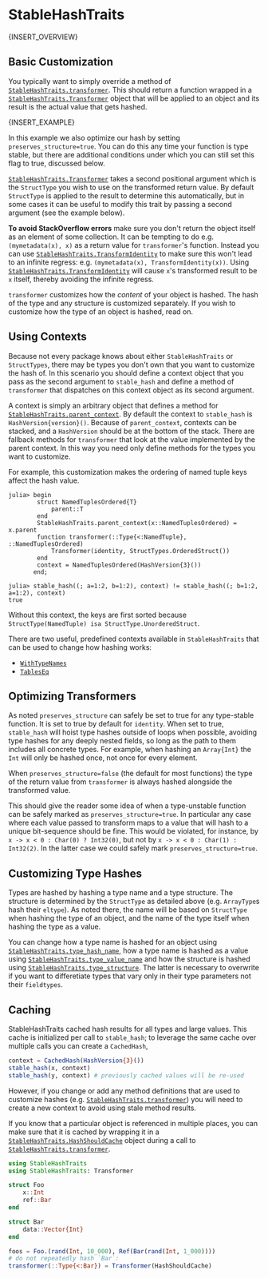 # StableHashTraits

{INSERT_OVERVIEW}

## Basic Customization

You typically want to simply override a method of [`StableHashTraits.transformer`](@ref). This should
return a function wrapped in a [`StableHashTraits.Transformer`](@ref) object that will be applied
to an object and its result is the actual value that gets hashed.

{INSERT_EXAMPLE}

In this example we also optimize our hash by setting `preserves_structure=true`. You can do this any time your function is type stable, but there are additional conditions under which
you can still set this flag to true, discussed below.

[`StableHashTraits.Transformer`](@ref) takes a second positional argument which is the `StructType` you wish
to use on the transformed return value. By default `StructType` is applied to the result to
determine this automatically, but in some cases it can be useful to modify this trait by
passing a second argument (see the example below).

**To avoid StackOverflow errors** make sure you don't return the object itself as an element
of some collection. It can be tempting to do e.g. `(mymetadata(x), x)` as a return value for
`transformer`'s function. Instead you can use [`StableHashTraits.TransformIdentity`](@ref) to make sure this
won't lead to an infinite regress: e.g. `(mymetadata(x), TransformIdentity(x))`. Using [`StableHashTraits.TransformIdentity`](@ref) will cause `x`'s transformed result to be `x` itself, thereby avoiding the infinite regress.

`transformer` customizes how the *content* of your object is hashed. The hash of the type
and any structure is customized separately. If you wish to customize how the type of an
object is hashed, read on.

## Using Contexts

Because not every package knows about either `StableHashTraits` or `StructTypes`, there may
be types you don't own that you want to customize the hash of. In this scenario you should
define a context object that you pass as the second argument to `stable_hash` and define a
method of `transformer` that dispatches on this context object as its second argument.

A context is simply an arbitrary object that defines a method for [`StableHashTraits.parent_context`](@ref). By default the context to `stable_hash` is `HashVersion{version}()`. Because of `parent_context`, contexts can be stacked, and a `HashVersion` should be at the bottom of the stack. There are fallback methods for `transformer` that look at the value implemented by the parent context. In this way you need only define methods for the types you want to customize.

For example, this customization makes the ordering of named tuple keys affect the hash
value.

```@doctest
julia> begin
        struct NamedTuplesOrdered{T}
            parent::T
        end
        StableHashTraits.parent_context(x::NamedTuplesOrdered) = x.parent
        function transformer(::Type{<:NamedTuple}, ::NamedTuplesOrdered)
            Transformer(identity, StructTypes.OrderedStruct())
        end
        context = NamedTuplesOrdered(HashVersion{3}())
       end;

julia> stable_hash((; a=1:2, b=1:2), context) != stable_hash((; b=1:2, a=1:2), context)
true
```

Without this context, the keys are first sorted because `StructType(NamedTuple) isa
StructType.UnorderedStruct`.

There are two useful, predefined contexts available in `StableHashTraits` that can be used
to change how hashing works:

- [`WithTypeNames`](@ref)
- [`TablesEq`](@ref)

## Optimizing Transformers

As noted `preserves_structure` can safely be set to true for any type-stable function. It is set to true by default for `identity`. When set to true, `stable_hash` will hoist type hashes outside of loops when possible, avoiding type hashes for any deeply nested fields, so long as the path to them includes all concrete types. For example, when hashing an `Array{Int}` the `Int` will only be hashed once, not once for every element.

When `preserves_structure=false` (the default for most functions) the type of the return value from `transformer` is always hashed alongside the transformed value.

This should give the reader some idea of when a type-unstable function can be safely marked as `preserves_structure=true`. In particular any case where each value passed to transform maps to a value that will hash to a unique bit-sequence should be fine. This would be violated, for instance, by `x -> x < 0 : Char(0) ? Int32(0)`, but not by `x -> x < 0 : Char(1) : Int32(2)`. In the latter case we could safely mark `preserves_structure=true`.

## Customizing Type Hashes

Types are hashed by hashing a type name and a type structure. The structure is determined by
the `StructType` as detailed above (e.g. `ArrayType`s hash their `eltype`). As noted there,
the name will be based on `StructType` when hashing the type of an object, and the name of
the type itself when hashing the type as a value.

You can change how a type name is hashed for an object using [`StableHashTraits.type_hash_name`](@ref), how a
type name is hashed as a value using [`StableHashTraits.type_value_name`](@ref) and how the structure is
hashed using [`StableHashTraits.type_structure`](@ref). The latter is necessary to overwrite if you want to
differetiate types that vary only in their type parameters not their `fieldtypes`.

## Caching

StableHashTraits cached hash results for all types and large values. This cache is
initialized per call to `stable_hash`; to leverage the same cache over multiple calls you
can create a `CachedHash`,

```julia
context = CachedHash(HashVersion{3}())
stable_hash(x, context)
stable_hash(y, context) # previously cached values will be re-used
```

However, if you change or add any method definitions that are used to customize hashes (e.g. [`StableHashTraits.transformer`](@ref)) you will need to create a new context to avoid using stale method results.

If you know that a particular object is referenced in multiple places, you can make sure
that it is cached by wrapping it in a [`StableHashTraits.HashShouldCache`](@ref) object during a call to
[`StableHashTraits.transformer`](@ref).

```julia
using StableHashTraits
using StableHashTraits: Transformer

struct Foo
    x::Int
    ref::Bar
end

struct Bar
    data::Vector{Int}
end

foos = Foo.(rand(Int, 10_000), Ref(Bar(rand(Int, 1_000))))
# do not repeatedly hash `Bar`:
transformer(::Type{<:Bar}) = Transformer(HashShouldCache)
```
